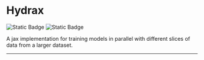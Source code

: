 # Hydrax
![Static Badge](https://img.shields.io/badge/python-3.10-blue?logo=python)
![Static Badge](https://img.shields.io/badge/jax-0.4.17-green)

A jax implementation for training models in parallel with different slices of data from a larger dataset.

---

